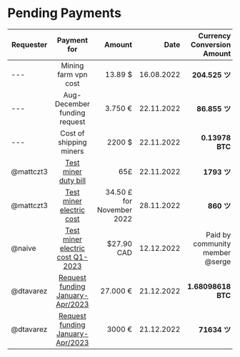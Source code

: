 
# Pending Payments

|Requester|Payment for|Amount |Date|Currency Conversion Amount |SMA |Approved|Status
| ----- | :-----: | -----: | -----: | -----: | -----: | ----- | ----- |
| --- |Mining farm vpn cost|13.89 $|16.08.2022|**204.525 ツ**|0.06791 $|Yes|**Paid** |
| --- |Aug-December funding request|3.750 €|22.11.2022|**86.855 ツ**|0.4317 $|Yes|**Paid** |
| --- |Cost of shipping miners|2200 $|22.11.2022| **0.13978 BTC**|15,739.532 $|Yes|**Paid** |
|@mattczt3|[Test miner duty bill](https://forum.grin.mw/t/request-for-funding-mattczt-october-2022/10034)  |65£ |22.11.2022 | **1793 ツ** |0.0435 $|Yes|**Pending** |
|@mattczt3|[Test miner electric cost](https://forum.grin.mw/t/request-for-funding-mattczt-october-2022/10034) |34.50 £ for November 2022|28.11.2022|**860 ツ** | 0.0401 $  ||
|@naive|[Test miner electric cost Q1-2023](https://forum.grin.mw/t/closed-request-for-funding-navie-dec-2022-q1-2023/10210 ) | $27.90 CAD |12.12.2022|Paid by community member @serge||Yes|**Paid**|
|@dtavarez |[Request funding  January-Apr/2023](https://forum.grin.mw/t/request-for-funding-davidtavarez-january-april-2023/10205)  | 27.000 €| 21.12.2022| **1.68098618 BTC**|16062 €|Yes|**Pending**|
|@dtavarez |[Request funding January-Apr/2023](https://forum.grin.mw/t/request-for-funding-davidtavarez-january-april-2023/10205)  | 3000 €  | 21.12.2022 |**71634 ツ** | 0.0419  €| Yes | **Pending**|